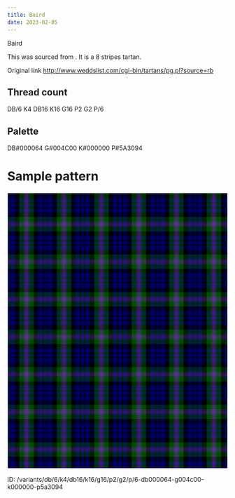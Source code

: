 ```yaml
---
title: Baird
date: 2023-02-05
---
```

Baird

This was sourced from <no value>.  It is a 8 stripes tartan.

Original link http://www.weddslist.com/cgi-bin/tartans/pg.pl?source=rb

## Thread count
DB/6 K4 DB16 K16 G16 P2 G2 P/6

## Palette
DB#000064 G#004C00 K#000000 P#5A3094

# Sample pattern

![Tartan detail](tartan.png "DB/6 K4 DB16 K16 G16 P2 G2 P/6 tartan")

ID: /variants/db/6/k4/db16/k16/g16/p2/g2/p/6-db000064-g004c00-k000000-p5a3094